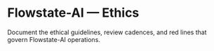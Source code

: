 # Flowstate-AI — Ethics
Document the ethical guidelines, review cadences, and red lines that govern Flowstate-AI operations.
